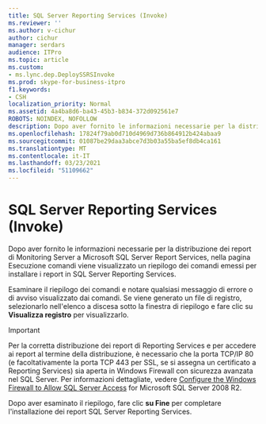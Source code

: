 ```yaml
---
title: SQL Server Reporting Services (Invoke)
ms.reviewer: ''
ms.author: v-cichur
author: cichur
manager: serdars
audience: ITPro
ms.topic: article
ms.custom:
- ms.lync.dep.DeploySSRSInvoke
ms.prod: skype-for-business-itpro
f1.keywords:
- CSH
localization_priority: Normal
ms.assetid: 4a4ba8d6-ba43-45b3-b834-372d092561e7
ROBOTS: NOINDEX, NOFOLLOW
description: Dopo aver fornito le informazioni necessarie per la distribuzione dei report di Monitoring Server a Microsoft SQL Server 2008 R2 o Microsoft SQL Server 2012 Report Services, nella pagina Esecuzione comandi viene visualizzato un riepilogo dei comandi emessi per installare i report in SQL Server Reporting Services.
ms.openlocfilehash: 17824f79ab0d710d4969d736b864912b424abaa9
ms.sourcegitcommit: 01087be29daa3abce7d3b03a55ba5ef8db4ca161
ms.translationtype: MT
ms.contentlocale: it-IT
ms.lasthandoff: 03/23/2021
ms.locfileid: "51109662"
---
```

# <a name="sql-server-reporting-services-invoke"></a>SQL Server Reporting Services (Invoke)
 
Dopo aver fornito le informazioni necessarie per la distribuzione dei report di Monitoring Server a Microsoft SQL Server Report Services, nella pagina Esecuzione comandi viene visualizzato un riepilogo dei comandi emessi per installare i report in SQL Server Reporting Services.
  
Esaminare il riepilogo dei comandi e notare qualsiasi messaggio di errore o di avviso visualizzato dai comandi. Se viene generato un file di registro, selezionarlo nell'elenco a discesa sotto la finestra di riepilogo e fare clic su **Visualizza registro** per visualizzarlo.
  
> [!IMPORTANT]
> Per la corretta distribuzione dei report di Reporting Services e per accedere ai report al termine della distribuzione, è necessario che la porta TCP/IP 80 (e facoltativamente la porta TCP 443 per SSL, se si assegna un certificato a Reporting Services) sia aperta in Windows Firewall con sicurezza avanzata nel SQL Server. Per informazioni dettagliate, vedere [Configure the Windows Firewall to Allow SQL Server Access](/sql/sql-server/install/configure-the-windows-firewall-to-allow-sql-server-access) for Microsoft SQL Server 2008 R2.
  
Dopo aver esaminato il riepilogo, fare clic **su Fine** per completare l'installazione dei report SQL Server Reporting Services.
